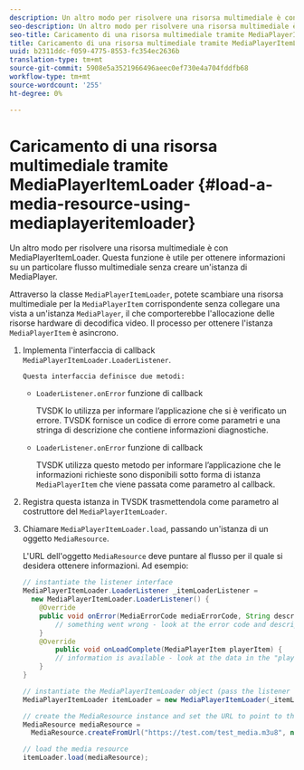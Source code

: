 ```yaml
---
description: Un altro modo per risolvere una risorsa multimediale è con MediaPlayerItemLoader. Questa funzione è utile per ottenere informazioni su un particolare flusso multimediale senza creare un'istanza di MediaPlayer.
seo-description: Un altro modo per risolvere una risorsa multimediale è con MediaPlayerItemLoader. Questa funzione è utile per ottenere informazioni su un particolare flusso multimediale senza creare un'istanza di MediaPlayer.
seo-title: Caricamento di una risorsa multimediale tramite MediaPlayerItemLoader
title: Caricamento di una risorsa multimediale tramite MediaPlayerItemLoader
uuid: b2311ddc-f059-4775-8553-fc354ec2636b
translation-type: tm+mt
source-git-commit: 5908e5a3521966496aeec0ef730e4a704fddfb68
workflow-type: tm+mt
source-wordcount: '255'
ht-degree: 0%

---
```



# Caricamento di una risorsa multimediale tramite MediaPlayerItemLoader {#load-a-media-resource-using-mediaplayeritemloader}

Un altro modo per risolvere una risorsa multimediale è con MediaPlayerItemLoader. Questa funzione è utile per ottenere informazioni su un particolare flusso multimediale senza creare un&#39;istanza di MediaPlayer.

Attraverso la classe `MediaPlayerItemLoader`, potete scambiare una risorsa multimediale per la `MediaPlayerItem` corrispondente senza collegare una vista a un&#39;istanza `MediaPlayer`, il che comporterebbe l&#39;allocazione delle risorse hardware di decodifica video. Il processo per ottenere l&#39;istanza `MediaPlayerItem` è asincrono.

1. Implementa l&#39;interfaccia di callback `MediaPlayerItemLoader.LoaderListener`.

       Questa interfaccia definisce due metodi:
   
   * `LoaderListener.onError` funzione di callback

      TVSDK lo utilizza per informare l’applicazione che si è verificato un errore. TVSDK fornisce un codice di errore come parametri e una stringa di descrizione che contiene informazioni diagnostiche.

   * `LoaderListener.onError` funzione di callback

      TVSDK utilizza questo metodo per informare l’applicazione che le informazioni richieste sono disponibili sotto forma di istanza `MediaPlayerItem` che viene passata come parametro al callback.

1. Registra questa istanza in TVSDK trasmettendola come parametro al costruttore del `MediaPlayerItemLoader`.
1. Chiamare `MediaPlayerItemLoader.load`, passando un&#39;istanza di un oggetto `MediaResource`.

   L&#39;URL dell&#39;oggetto `MediaResource` deve puntare al flusso per il quale si desidera ottenere informazioni. Ad esempio:

   ```java
   // instantiate the listener interface 
   MediaPlayerItemLoader.LoaderListener _itemLoaderListener = 
     new MediaPlayerItemLoader.LoaderListener() { 
       @Override 
       public void onError(MediaErrorCode mediaErrorCode, String description) { 
           // something went wrong - look at the error code and description 
       } 
       @Override 
           public void onLoadComplete(MediaPlayerItem playerItem) { 
           // information is available - look at the data in the "playerItem" object 
       } 
   } 
   
   // instantiate the MediaPlayerItemLoader object (pass the listener as parameter) 
   MediaPlayerItemLoader itemLoader = new MediaPlayerItemLoader(_itemLoaderListener); 
   
   // create the MediaResource instance and set the URL to point to the actual media stream 
   MediaResource mediaResource =  
     MediaResource.createFromUrl("https://test.com/test_media.m3u8", null); 
   
   // load the media resource 
   itemLoader.load(mediaResource); 
   ```


